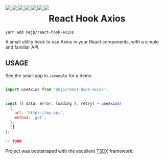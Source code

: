 <p style="float: left; margin-bottom: 50px">
<a href="https://www.npmjs.com/package/@ejp/react-hook-axios">
<img src="https://badgen.net/npm/v/@ejp/react-hook-axios" /> 
</a>
<a href="https://www.npmjs.com/package/@ejp/react-hook-axios">
<img src="https://badgen.net/npm/license/@ejp/react-hook-axios" /> 
</a>
<a href="https://www.npmjs.com/package/@ejp/react-hook-axios">
<img src="https://badgen.net/npm/types/@ejp/react-hook-axios"/>
</a>
<a href="https://packagephobia.now.sh/result?p=@ejp/react-hook-axios">
<img src="https://badgen.net/packagephobia/min/@ejp/react-hook-axios" /> 
</a>
<a href="https://circleci.com/gh/edwardpayton/react-axios-hook">
<img src="https://badgen.net/circleci/github/edwardpayton/react-axios-hook"/> 
</a>
<a href="https://app.codacy.com/manual/edwardjpayton/react-axios-hook/dashboard">
 <img src="https://api.codacy.com/project/badge/Grade/8905c0bbc57f4635bf209e77e62ec14f?isInternal=true" />
</a>
<a href="#">
<img src="https://badgen.net/dependabot/edwardpayton/react-axios-hook/?icon=dependabot"/>
</a>
</p>

# React Hook Axios

`yarn add @ejp/react-hook-axios`

A small utility hook to use Axios in your React components, with a simple and familiar API.

## USAGE

See the small app in `/example` for a demo.

```javascript

import useAxios from '@ejp/react-hook-axios';

...
const [{ data, error, loading }, retry] = useAxios(
  {
    url: 'https://my.api',
    method: 'get',
  },
  []
);

// TODO

```

Project was bootstraped with the excellent [TSDX](https://github.com/jaredpalmer/tsdx) framework.

